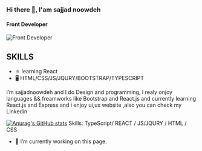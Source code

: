 ### Hi there 👋, I'am sajjad noowdeh
#### Front Developer
![Front Developer](https://64.media.tumblr.com/2d0af9c90d1b1107313cc20bda01548a/tumblr_outwxnanpp1u79o2lo1_1280.gifv)

## SKILLS
* ⚛️ learning React
* 🖥 HTML/CSS/JS/JQURY/BOOTSTRAP/TYPESCRIPT


I’m sajjadnoowdeh and I do  Design and programming, I realy onjoy languages && freamworks like Bootstrap and React.js and currently learning React.js and Express and i enjoy ui,ux website ,also you can check my Linkedin 

[![Anurag's GitHub stats](https://github-readme-stats.vercel.app/api?username=sajjadnoowdeh)](https://github.com/anuraghazra/github-readme-stats)
Skills: TypeScript/ REACT / JS/JQURY / HTML / CSS

- 🔭 I’m currently working on this page. 



